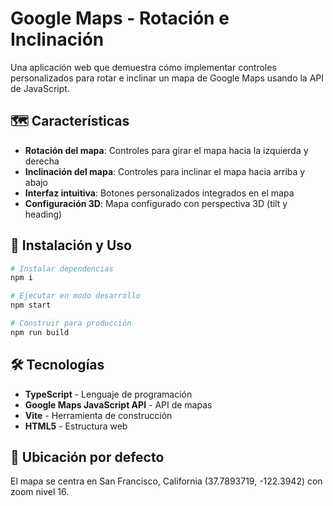 # Google Maps - Rotación e Inclinación

Una aplicación web que demuestra cómo implementar controles personalizados para rotar e inclinar un mapa de Google Maps usando la API de JavaScript.

## 🗺️ Características

- **Rotación del mapa**: Controles para girar el mapa hacia la izquierda y derecha
- **Inclinación del mapa**: Controles para inclinar el mapa hacia arriba y abajo
- **Interfaz intuitiva**: Botones personalizados integrados en el mapa
- **Configuración 3D**: Mapa configurado con perspectiva 3D (tilt y heading)

## 🚀 Instalación y Uso

```sh
# Instalar dependencias
npm i

# Ejecutar en modo desarrollo
npm start

# Construir para producción
npm run build
```

## 🛠️ Tecnologías

- **TypeScript** - Lenguaje de programación
- **Google Maps JavaScript API** - API de mapas
- **Vite** - Herramienta de construcción
- **HTML5** - Estructura web

## 📍 Ubicación por defecto

El mapa se centra en San Francisco, California (37.7893719, -122.3942) con zoom nivel 16.
